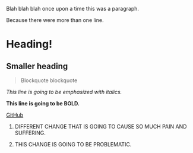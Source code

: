 Blah blah blah once upon a time this was a paragraph.

Because there were more than one line.

# Heading!

## Smaller heading

>Blockquote blockquote

*This line is going to be emphasized with italics.*

**This line is going to be BOLD.**

[GitHub](www.github.com)


1. DIFFERENT CHANGE THAT IS GOING TO CAUSE SO MUCH PAIN AND SUFFERING.

2. THIS CHANGE IS GOING TO BE PROBLEMATIC.

